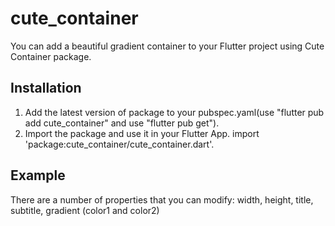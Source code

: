 # cute_container 
You can add a beautiful gradient container to your Flutter project using Cute Container package.

## Installation
1. Add the latest version of package to your pubspec.yaml(use "flutter pub add cute_container" and use "flutter pub get"). 
2. Import the package and use it in your Flutter App. import 'package:cute_container/cute_container.dart'.

## Example 
There are a number of properties that you can modify: 
width,
height,
title,
subtitle,
gradient (color1 and color2)
